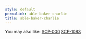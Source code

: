```yaml
---
style: default
permalink: able-baker-charlie
title: able-baker-charlie
---
```

You may also like:
[SCP-000](http://scp-wiki.net/scp-000)
[SCP-1083](http://scp-wiki.net/scp-1083)